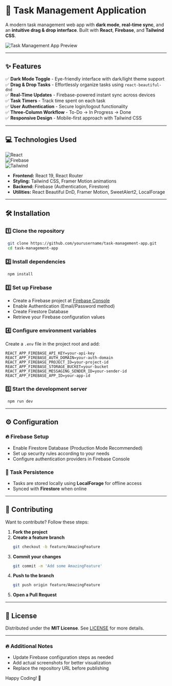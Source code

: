 # 🚀 Task Management Application

A modern task management web app with **dark mode**, **real-time sync**, and an **intuitive drag & drop interface**. Built with **React**, **Firebase**, and **Tailwind CSS**.

![Task Management App Preview](./task-application.png)

---

## ✨ Features

✅ **Dark Mode Toggle** - Eye-friendly interface with dark/light theme support  
✅ **Drag & Drop Tasks** - Effortlessly organize tasks using `react-beautiful-dnd`  
✅ **Real-Time Updates** - Firebase-powered instant sync across devices  
✅ **Task Timers** - Track time spent on each task  
✅ **User Authentication** - Secure login/logout functionality  
✅ **Three-Column Workflow** - To-Do → In Progress → Done  
✅ **Responsive Design** - Mobile-first approach with Tailwind CSS  

---

## 💻 Technologies Used

![React](https://img.shields.io/badge/React-20232A?style=for-the-badge&logo=react)  
![Firebase](https://img.shields.io/badge/Firebase-FFCA28?style=for-the-badge&logo=firebase)  
![Tailwind](https://img.shields.io/badge/Tailwind_CSS-38B2AC?style=for-the-badge&logo=tailwind-css)  

- **Frontend:** React 19, React Router
- **Styling:** Tailwind CSS, Framer Motion animations
- **Backend:** Firebase (Authentication, Firestore)
- **Utilities:** React Beautiful DnD, Framer Motion, SweetAlert2, LocalForage

---

## 🛠️ Installation

### 1️⃣ Clone the repository
```bash
 git clone https://github.com/yourusername/task-management-app.git
 cd task-management-app
```

### 2️⃣ Install dependencies
```bash
 npm install
```

### 3️⃣ Set up Firebase
- Create a Firebase project at [Firebase Console](https://console.firebase.google.com/)
- Enable Authentication (Email/Password method)
- Create Firestore Database
- Retrieve your Firebase configuration values

### 4️⃣ Configure environment variables
Create a `.env` file in the project root and add:
```env
REACT_APP_FIREBASE_API_KEY=your-api-key
REACT_APP_FIREBASE_AUTH_DOMAIN=your-auth-domain
REACT_APP_FIREBASE_PROJECT_ID=your-project-id
REACT_APP_FIREBASE_STORAGE_BUCKET=your-bucket
REACT_APP_FIREBASE_MESSAGING_SENDER_ID=your-sender-id
REACT_APP_FIREBASE_APP_ID=your-app-id
```

### 5️⃣ Start the development server
```bash
 npm run dev
```

---

## ⚙️ Configuration

### 🔥 Firebase Setup
- Enable Firestore Database (Production Mode Recommended)
- Set up security rules according to your needs
- Configure authentication providers in Firebase Console

### 📌 Task Persistence
- Tasks are stored locally using **LocalForage** for offline access
- Synced with **Firestore** when online

---

## 🤝 Contributing

Want to contribute? Follow these steps:

1. **Fork the project**
2. **Create a feature branch**
   ```bash
   git checkout -b feature/AmazingFeature
   ```
3. **Commit your changes**
   ```bash
   git commit -m 'Add some AmazingFeature'
   ```
4. **Push to the branch**
   ```bash
   git push origin feature/AmazingFeature
   ```
5. **Open a Pull Request**

---

## 📄 License

Distributed under the **MIT License**. See [LICENSE](./LICENSE) for more details.

---

### 🔥 Additional Notes

- Update Firebase configuration steps as needed
- Add actual screenshots for better visualization
- Replace the repository URL before publishing

Happy Coding! 🚀

